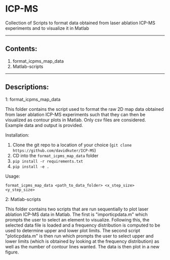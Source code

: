 # ICP-MS
Collection of Scripts to format data obtained from laser ablation ICP-MS experiments and to visualize it in Matlab

----------------------------------------------------------------------------------------------------------------------------------
Contents:
----------------------------------------------------------------------------------------------------------------------------------

1. format_icpms_map_data
2. Matlab-scripts

----------------------------------------------------------------------------------------------------------------------------------
Descriptions:
----------------------------------------------------------------------------------------------------------------------------------

1: format_icpms_map_data

This folder contains the script used to format the raw 2D map data obtained from laser ablation ICP-MS experiments such that they can then be visualized as contour plots in Matlab. Only csv files are considered. Example data and output is provided.

Installation:
1. Clone the git repo to a location of your choice (`git clone https://github.com/davidkuter/ICP-MS`)
2. CD into the `format_icpms_map_data` folder
3. `pip install -r requirements.txt`
4. `pip install -e .`

Usage: 

`format_icpms_map_data <path_to_data_folder> <x_step_size> <y_step_size>`

2: Matlab-scripts

This folder contains two scripts that are run sequentially to plot laser ablation ICP-MS data in Matlab. The first is "importicpdata.m" which prompts the user to select an element to visualize. Following this, the selected data file is loaded and a frequency distribution is computed to be used to determine upper and lower plot limits. The second script "ploticpdata.m" is then run which prompts the user to select upper and lower limits (which is obtained by looking at the frequency distribution) as well as the number of contour lines wanted. The data is then plot in a new figure.


